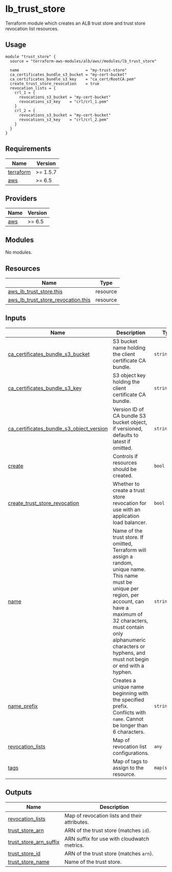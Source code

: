 # lb_trust_store

Terraform module which creates an ALB trust store and trust store revocation list resources.

## Usage
```
module "trust_store" {
  source = "terraform-aws-modules/alb/aws//modules/lb_trust_store"

  name                             = "my-trust-store"
  ca_certificates_bundle_s3_bucket = "my-cert-bucket"
  ca_certificates_bundle_s3_key    = "ca_cert/RootCA.pem"
  create_trust_store_revocation    = true
  revocation_lists = {
    crl_1 = {
      revocations_s3_bucket = "my-cert-bucket"
      revocations_s3_key    = "crl/crl_1.pem"
    }
    crl_2 = {
      revocations_s3_bucket = "my-cert-bucket"
      revocations_s3_key    = "crl/crl_2.pem"
    }
  }
}
```

<!-- BEGIN_TF_DOCS -->
## Requirements

| Name | Version |
|------|---------|
| <a name="requirement_terraform"></a> [terraform](#requirement\_terraform) | >= 1.5.7 |
| <a name="requirement_aws"></a> [aws](#requirement\_aws) | >= 6.5 |

## Providers

| Name | Version |
|------|---------|
| <a name="provider_aws"></a> [aws](#provider\_aws) | >= 6.5 |

## Modules

No modules.

## Resources

| Name | Type |
|------|------|
| [aws_lb_trust_store.this](https://registry.terraform.io/providers/hashicorp/aws/latest/docs/resources/lb_trust_store) | resource |
| [aws_lb_trust_store_revocation.this](https://registry.terraform.io/providers/hashicorp/aws/latest/docs/resources/lb_trust_store_revocation) | resource |

## Inputs

| Name | Description | Type | Default | Required |
|------|-------------|------|---------|:--------:|
| <a name="input_ca_certificates_bundle_s3_bucket"></a> [ca\_certificates\_bundle\_s3\_bucket](#input\_ca\_certificates\_bundle\_s3\_bucket) | S3 bucket name holding the client certificate CA bundle. | `string` | `null` | no |
| <a name="input_ca_certificates_bundle_s3_key"></a> [ca\_certificates\_bundle\_s3\_key](#input\_ca\_certificates\_bundle\_s3\_key) | S3 object key holding the client certificate CA bundle. | `string` | `null` | no |
| <a name="input_ca_certificates_bundle_s3_object_version"></a> [ca\_certificates\_bundle\_s3\_object\_version](#input\_ca\_certificates\_bundle\_s3\_object\_version) | Version ID of CA bundle S3 bucket object, if versioned, defaults to latest if omitted. | `string` | `null` | no |
| <a name="input_create"></a> [create](#input\_create) | Controls if resources should be created. | `bool` | `true` | no |
| <a name="input_create_trust_store_revocation"></a> [create\_trust\_store\_revocation](#input\_create\_trust\_store\_revocation) | Whether to create a trust store revocation for use with an application load balancer. | `bool` | `false` | no |
| <a name="input_name"></a> [name](#input\_name) | Name of the trust store. If omitted, Terraform will assign a random, unique name. This name must be unique per region, per account, can have a maximum of 32 characters, must contain only alphanumeric characters or hyphens, and must not begin or end with a hyphen. | `string` | `null` | no |
| <a name="input_name_prefix"></a> [name\_prefix](#input\_name\_prefix) | Creates a unique name beginning with the specified prefix. Conflicts with `name`. Cannot be longer than 6 characters. | `string` | `null` | no |
| <a name="input_revocation_lists"></a> [revocation\_lists](#input\_revocation\_lists) | Map of revocation list configurations. | `any` | `{}` | no |
| <a name="input_tags"></a> [tags](#input\_tags) | Map of tags to assign to the resource. | `map(string)` | `{}` | no |

## Outputs

| Name | Description |
|------|-------------|
| <a name="output_revocation_lists"></a> [revocation\_lists](#output\_revocation\_lists) | Map of revocation lists and their attributes. |
| <a name="output_trust_store_arn"></a> [trust\_store\_arn](#output\_trust\_store\_arn) | ARN of the trust store (matches `id`). |
| <a name="output_trust_store_arn_suffix"></a> [trust\_store\_arn\_suffix](#output\_trust\_store\_arn\_suffix) | ARN suffix for use with cloudwatch metrics. |
| <a name="output_trust_store_id"></a> [trust\_store\_id](#output\_trust\_store\_id) | ARN of the trust store (matches `arn`). |
| <a name="output_trust_store_name"></a> [trust\_store\_name](#output\_trust\_store\_name) | Name of the trust store. |
<!-- END_TF_DOCS -->
